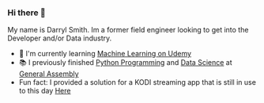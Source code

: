 ### Hi there 👋 
My name is Darryl Smith. Im a former field engineer looking to get into the Developer and/or Data industry.
- :seedling: I'm currently learning [Machine Learning on Udemy](https://www.udemy.com/course/data-science-and-machine-learning-with-python-hands-on/)
- :books: I previously finished [Python Programming](https://generalassemb.ly/education/python-programming/) and [Data Science](https://generalassemb.ly/education/data-science/) at [General Assembly](https://generalassemb.ly)
- Fun fact: I provided a solution for a KODI streaming app that is still in use to this day [Here](https://forum.kodi.tv/showthread.php?tid=243756&pid=2454787&highlight=dash#pid2454787)
<!--
**ds185216/ds185216** is a ✨ _special_ ✨ repository because its `README.md` (this file) appears on your GitHub profile.

Here are some ideas to get you started:

- 🔭 I’m currently working on ...
- 🌱 I’m currently learning ...
- 👯 I’m looking to collaborate on ...
- 🤔 I’m looking for help with ...
- 💬 Ask me about ...
- 📫 How to reach me: ...
- 😄 Pronouns: ...
- ⚡ Fun fact: ...
-->
